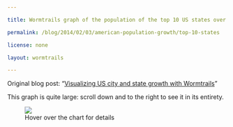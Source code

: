 ```yaml
---

title: Wormtrails graph of the population of the top 10 US states over time

permalink: /blog/2014/02/03/american-population-growth/top-10-states

license: none

layout: wormtrails

---
```

Original blog post: “[Visualizing US city and state growth with Wormtrails][1]”

This graph is quite large: scroll down and to the right to see it in its entirety.

<figure>
    <img src="/assets/images/wormtrails/states-top-10.png" usemap="#clmap">
    <figcaption id="wormtrails-banner">Hover over the chart for details</figcaption>
</figure>
<map name="clmap">
    <area target="_new" shape="rect" onmouseover="updateBanner('New Hampshire (pop. 141,885)', '#D73B32')" coords="25,893,125,894">
    <area target="_new" shape="rect" onmouseover="updateBanner('New Jersey (pop. 184,139)', '#D24738')" coords="25,889,125,891">
    <area target="_new" shape="rect" onmouseover="updateBanner('Connecticut (pop. 237,946)', '#DE402B')" coords="25,884,125,887">
    <area target="_new" shape="rect" onmouseover="updateBanner('South Carolina (pop. 249,073)', '#E64B22')" coords="25,880,125,882">
    <area target="_new" shape="rect" onmouseover="updateBanner('Maryland (pop. 319,728)', '#E14928')" coords="25,875,125,878">
    <area target="_new" shape="rect" onmouseover="updateBanner('New York (pop. 340,120)', '#F41C10')" coords="25,869,125,873">
    <area target="_new" shape="rect" onmouseover="updateBanner('Massachusetts (pop. 378,787)', '#E24927')" coords="25,864,125,867">
    <area target="_new" shape="rect" onmouseover="updateBanner('North Carolina (pop. 393,751)', '#E64C22')" coords="25,858,125,862">
    <area target="_new" shape="rect" onmouseover="updateBanner('Pennsylvania (pop. 434,373)', '#EA421D')" coords="25,851,125,856">
    <area target="_new" shape="rect" onmouseover="updateBanner('Virginia (pop. 691,737)', '#DD312C')" coords="25,842,125,849">
    <area target="_new" shape="rect" onmouseover="updateBanner('New Jersey (pop. 211,149)', '#D24738')" coords="175,896,275,899">
    <area target="_new" shape="rect" onmouseover="updateBanner('Kentucky (pop. 220,955)', '#F55E0F')" coords="175,892,275,894">
    <area target="_new" shape="rect" onmouseover="updateBanner('Connecticut (pop. 251,002)', '#DE402B')" coords="175,888,275,890">
    <area target="_new" shape="rect" onmouseover="updateBanner('Maryland (pop. 341,548)', '#E14928')" coords="175,882,275,886">
    <area target="_new" shape="rect" onmouseover="updateBanner('South Carolina (pop. 345,591)', '#E64B22')" coords="175,877,275,880">
    <area target="_new" shape="rect" onmouseover="updateBanner('Massachusetts (pop. 422,845)', '#E24927')" coords="175,871,275,875">
    <area target="_new" shape="rect" onmouseover="updateBanner('North Carolina (pop. 478,103)', '#E64C22')" coords="175,864,275,869">
    <area target="_new" shape="rect" onmouseover="updateBanner('New York (pop. 589,051)', '#F41C10')" coords="175,856,275,862">
    <area target="_new" shape="rect" onmouseover="updateBanner('Pennsylvania (pop. 602,365)', '#EA421D')" coords="175,848,275,854">
    <area target="_new" shape="rect" onmouseover="updateBanner('Virginia (pop. 807,557)', '#DD312C')" coords="175,838,275,846">
    <area target="_new" shape="rect" onmouseover="updateBanner('Tennessee (pop. 261,727)', '#FE9502')" coords="325,902,425,904">
    <area target="_new" shape="rect" onmouseover="updateBanner('Connecticut (pop. 261,942)', '#DE402B')" coords="325,897,425,900">
    <area target="_new" shape="rect" onmouseover="updateBanner('Maryland (pop. 380,546)', '#E14928')" coords="325,891,425,895">
    <area target="_new" shape="rect" onmouseover="updateBanner('Kentucky (pop. 406,511)', '#F55E0F')" coords="325,885,425,889">
    <area target="_new" shape="rect" onmouseover="updateBanner('South Carolina (pop. 415,115)', '#E64B22')" coords="325,879,425,883">
    <area target="_new" shape="rect" onmouseover="updateBanner('Massachusetts (pop. 472,040)', '#E24927')" coords="325,872,425,877">
    <area target="_new" shape="rect" onmouseover="updateBanner('North Carolina (pop. 556,526)', '#E64C22')" coords="325,865,425,870">
    <area target="_new" shape="rect" onmouseover="updateBanner('Pennsylvania (pop. 810,091)', '#EA421D')" coords="325,855,425,863">
    <area target="_new" shape="rect" onmouseover="updateBanner('Virginia (pop. 877,683)', '#DD312C')" coords="325,844,425,853">
    <area target="_new" shape="rect" onmouseover="updateBanner('New York (pop. 959,049)', '#F41C10')" coords="325,832,425,842">
    <area target="_new" shape="rect" onmouseover="updateBanner('Maryland (pop. 407,350)', '#E14928')" coords="475,908,575,912">
    <area target="_new" shape="rect" onmouseover="updateBanner('Tennessee (pop. 422,823)', '#FE9502')" coords="475,902,575,906">
    <area target="_new" shape="rect" onmouseover="updateBanner('South Carolina (pop. 502,741)', '#E64B22')" coords="475,895,575,900">
    <area target="_new" shape="rect" onmouseover="updateBanner('Massachusetts (pop. 523,287)', '#E24927')" coords="475,888,575,893">
    <area target="_new" shape="rect" onmouseover="updateBanner('Kentucky (pop. 564,317)', '#F55E0F')" coords="475,880,575,886">
    <area target="_new" shape="rect" onmouseover="updateBanner('Ohio (pop. 581,434)', '#DCC02D')" coords="475,872,575,878">
    <area target="_new" shape="rect" onmouseover="updateBanner('North Carolina (pop. 638,829)', '#E64C22')" coords="475,864,575,870">
    <area target="_new" shape="rect" onmouseover="updateBanner('Virginia (pop. 938,261)', '#DD312C')" coords="475,852,575,862">
    <area target="_new" shape="rect" onmouseover="updateBanner('Pennsylvania (pop. 1,049,458)', '#EA421D')" coords="475,840,575,850">
    <area target="_new" shape="rect" onmouseover="updateBanner('New York (pop. 1,372,812)', '#F41C10')" coords="475,824,575,838">
    <area target="_new" shape="rect" onmouseover="updateBanner('Georgia (pop. 516,823)', '#DCF909')" coords="625,917,725,923">
    <area target="_new" shape="rect" onmouseover="updateBanner('South Carolina (pop. 581,185)', '#E64B22')" coords="625,910,725,915">
    <area target="_new" shape="rect" onmouseover="updateBanner('Massachusetts (pop. 610,408)', '#E24927')" coords="625,901,725,908">
    <area target="_new" shape="rect" onmouseover="updateBanner('Tennessee (pop. 681,904)', '#FE9502')" coords="625,893,725,899">
    <area target="_new" shape="rect" onmouseover="updateBanner('Kentucky (pop. 687,917)', '#F55E0F')" coords="625,884,725,891">
    <area target="_new" shape="rect" onmouseover="updateBanner('North Carolina (pop. 737,987)', '#E64C22')" coords="625,874,725,882">
    <area target="_new" shape="rect" onmouseover="updateBanner('Ohio (pop. 937,903)', '#DCC02D')" coords="625,863,725,872">
    <area target="_new" shape="rect" onmouseover="updateBanner('Virginia (pop. 1,044,054)', '#DD312C')" coords="625,851,725,861">
    <area target="_new" shape="rect" onmouseover="updateBanner('Pennsylvania (pop. 1,348,233)', '#EA421D')" coords="625,835,725,849">
    <area target="_new" shape="rect" onmouseover="updateBanner('New York (pop. 1,918,608)', '#F41C10')" coords="625,814,725,833">
    <area target="_new" shape="rect" onmouseover="updateBanner('Indiana (pop. 685,866)', '#9DE029')" coords="775,926,875,933">
    <area target="_new" shape="rect" onmouseover="updateBanner('Georgia (pop. 691,392)', '#DCF909')" coords="775,917,875,924">
    <area target="_new" shape="rect" onmouseover="updateBanner('Massachusetts (pop. 737,699)', '#E24927')" coords="775,908,875,915">
    <area target="_new" shape="rect" onmouseover="updateBanner('North Carolina (pop. 753,419)', '#E64C22')" coords="775,898,875,906">
    <area target="_new" shape="rect" onmouseover="updateBanner('Kentucky (pop. 779,828)', '#F55E0F')" coords="775,889,875,896">
    <area target="_new" shape="rect" onmouseover="updateBanner('Tennessee (pop. 829,210)', '#FE9502')" coords="775,878,875,887">
    <area target="_new" shape="rect" onmouseover="updateBanner('Virginia (pop. 1,025,227)', '#DD312C')" coords="775,866,875,876">
    <area target="_new" shape="rect" onmouseover="updateBanner('Ohio (pop. 1,519,467)', '#DCC02D')" coords="775,849,875,864">
    <area target="_new" shape="rect" onmouseover="updateBanner('Pennsylvania (pop. 1,724,033)', '#EA421D')" coords="775,830,875,847">
    <area target="_new" shape="rect" onmouseover="updateBanner('New York (pop. 2,428,921)', '#F41C10')" coords="775,803,875,828">
    <area target="_new" shape="rect" onmouseover="updateBanner('North Carolina (pop. 869,039)', '#E64C22')" coords="925,940,1025,948">
    <area target="_new" shape="rect" onmouseover="updateBanner('Georgia (pop. 906,185)', '#DCF909')" coords="925,929,1025,938">
    <area target="_new" shape="rect" onmouseover="updateBanner('Kentucky (pop. 982,405)', '#F55E0F')" coords="925,917,1025,927">
    <area target="_new" shape="rect" onmouseover="updateBanner('Indiana (pop. 988,416)', '#9DE029')" coords="925,905,1025,915">
    <area target="_new" shape="rect" onmouseover="updateBanner('Massachusetts (pop. 994,514)', '#E24927')" coords="925,893,1025,903">
    <area target="_new" shape="rect" onmouseover="updateBanner('Tennessee (pop. 1,002,717)', '#FE9502')" coords="925,881,1025,891">
    <area target="_new" shape="rect" onmouseover="updateBanner('Virginia (pop. 1,119,348)', '#DD312C')" coords="925,868,1025,879">
    <area target="_new" shape="rect" onmouseover="updateBanner('Ohio (pop. 1,980,329)', '#DCC02D')" coords="925,846,1025,866">
    <area target="_new" shape="rect" onmouseover="updateBanner('Pennsylvania (pop. 2,311,786)', '#EA421D')" coords="925,821,1025,844">
    <area target="_new" shape="rect" onmouseover="updateBanner('New York (pop. 3,097,394)', '#F41C10')" coords="925,788,1025,819">
    <area target="_new" shape="rect" onmouseover="updateBanner('Tennessee (pop. 1,109,801)', '#FE9502')" coords="1075,957,1175,968">
    <area target="_new" shape="rect" onmouseover="updateBanner('Kentucky (pop. 1,155,684)', '#F55E0F')" coords="1075,943,1175,955">
    <area target="_new" shape="rect" onmouseover="updateBanner('Missouri (pop. 1,182,012)', '#44CE3C')" coords="1075,929,1175,941">
    <area target="_new" shape="rect" onmouseover="updateBanner('Virginia (pop. 1,219,630)', '#DD312C')" coords="1075,915,1175,927">
    <area target="_new" shape="rect" onmouseover="updateBanner('Massachusetts (pop. 1,231,066)', '#E24927')" coords="1075,901,1175,913">
    <area target="_new" shape="rect" onmouseover="updateBanner('Indiana (pop. 1,350,428)', '#9DE029')" coords="1075,885,1175,899">
    <area target="_new" shape="rect" onmouseover="updateBanner('Illinois (pop. 1,711,951)', '#1AFD02')" coords="1075,866,1175,883">
    <area target="_new" shape="rect" onmouseover="updateBanner('Ohio (pop. 2,339,511)', '#DCC02D')" coords="1075,841,1175,864">
    <area target="_new" shape="rect" onmouseover="updateBanner('Pennsylvania (pop. 2,906,215)', '#EA421D')" coords="1075,810,1175,839">
    <area target="_new" shape="rect" onmouseover="updateBanner('New York (pop. 3,880,735)', '#F41C10')" coords="1075,769,1175,808">
    <area target="_new" shape="rect" onmouseover="updateBanner('Virginia (pop. 1,225,163)', '#DD312C')" coords="1225,974,1325,986">
    <area target="_new" shape="rect" onmouseover="updateBanner('Tennessee (pop. 1,258,520)', '#FE9502')" coords="1225,959,1325,972">
    <area target="_new" shape="rect" onmouseover="updateBanner('Kentucky (pop. 1,321,011)', '#F55E0F')" coords="1225,944,1325,957">
    <area target="_new" shape="rect" onmouseover="updateBanner('Massachusetts (pop. 1,457,351)', '#E24927')" coords="1225,927,1325,942">
    <area target="_new" shape="rect" onmouseover="updateBanner('Indiana (pop. 1,680,637)', '#9DE029')" coords="1225,909,1325,925">
    <area target="_new" shape="rect" onmouseover="updateBanner('Missouri (pop. 1,721,295)', '#44CE3C')" coords="1225,889,1325,907">
    <area target="_new" shape="rect" onmouseover="updateBanner('Illinois (pop. 2,539,891)', '#1AFD02')" coords="1225,862,1325,887">
    <area target="_new" shape="rect" onmouseover="updateBanner('Ohio (pop. 2,665,260)', '#DCC02D')" coords="1225,833,1325,860">
    <area target="_new" shape="rect" onmouseover="updateBanner('Pennsylvania (pop. 3,521,951)', '#EA421D')" coords="1225,796,1325,831">
    <area target="_new" shape="rect" onmouseover="updateBanner('New York (pop. 4,382,759)', '#F41C10')" coords="1225,750,1325,794">
    <area target="_new" shape="rect" onmouseover="updateBanner('Iowa (pop. 1,624,615)', '#2FDA93')" coords="1375,993,1475,1010">
    <area target="_new" shape="rect" onmouseover="updateBanner('Michigan (pop. 1,636,937)', '#18EE93')" coords="1375,975,1475,991">
    <area target="_new" shape="rect" onmouseover="updateBanner('Kentucky (pop. 1,648,690)', '#F55E0F')" coords="1375,957,1475,973">
    <area target="_new" shape="rect" onmouseover="updateBanner('Massachusetts (pop. 1,783,085)', '#E24927')" coords="1375,937,1475,955">
    <area target="_new" shape="rect" onmouseover="updateBanner('Indiana (pop. 1,978,301)', '#9DE029')" coords="1375,915,1475,935">
    <area target="_new" shape="rect" onmouseover="updateBanner('Missouri (pop. 2,168,380)', '#44CE3C')" coords="1375,891,1475,913">
    <area target="_new" shape="rect" onmouseover="updateBanner('Illinois (pop. 3,077,871)', '#1AFD02')" coords="1375,858,1475,889">
    <area target="_new" shape="rect" onmouseover="updateBanner('Ohio (pop. 3,198,062)', '#DCC02D')" coords="1375,824,1475,856">
    <area target="_new" shape="rect" onmouseover="updateBanner('Pennsylvania (pop. 4,282,891)', '#EA421D')" coords="1375,780,1475,822">
    <area target="_new" shape="rect" onmouseover="updateBanner('New York (pop. 5,082,871)', '#F41C10')" coords="1375,727,1475,778">
    <area target="_new" shape="rect" onmouseover="updateBanner('Iowa (pop. 1,912,297)', '#2FDA93')" coords="1525,1019,1625,1038">
    <area target="_new" shape="rect" onmouseover="updateBanner('Michigan (pop. 2,093,890)', '#18EE93')" coords="1525,996,1625,1017">
    <area target="_new" shape="rect" onmouseover="updateBanner('Indiana (pop. 2,192,404)', '#9DE029')" coords="1525,972,1625,994">
    <area target="_new" shape="rect" onmouseover="updateBanner('Texas (pop. 2,235,527)', '#2DDDAE')" coords="1525,947,1625,970">
    <area target="_new" shape="rect" onmouseover="updateBanner('Massachusetts (pop. 2,238,947)', '#E24927')" coords="1525,923,1625,945">
    <area target="_new" shape="rect" onmouseover="updateBanner('Missouri (pop. 2,679,185)', '#44CE3C')" coords="1525,894,1625,921">
    <area target="_new" shape="rect" onmouseover="updateBanner('Ohio (pop. 3,672,329)', '#DCC02D')" coords="1525,856,1625,892">
    <area target="_new" shape="rect" onmouseover="updateBanner('Illinois (pop. 3,826,352)', '#1AFD02')" coords="1525,815,1625,854">
    <area target="_new" shape="rect" onmouseover="updateBanner('Pennsylvania (pop. 5,258,113)', '#EA421D')" coords="1525,761,1625,813">
    <area target="_new" shape="rect" onmouseover="updateBanner('New York (pop. 6,003,174)', '#F41C10')" coords="1525,699,1625,759">
    <area target="_new" shape="rect" onmouseover="updateBanner('Iowa (pop. 2,231,853)', '#2FDA93')" coords="1675,1048,1775,1071">
    <area target="_new" shape="rect" onmouseover="updateBanner('Michigan (pop. 2,420,982)', '#18EE93')" coords="1675,1022,1775,1046">
    <area target="_new" shape="rect" onmouseover="updateBanner('Indiana (pop. 2,516,462)', '#9DE029')" coords="1675,995,1775,1020">
    <area target="_new" shape="rect" onmouseover="updateBanner('Massachusetts (pop. 2,805,346)', '#E24927')" coords="1675,965,1775,993">
    <area target="_new" shape="rect" onmouseover="updateBanner('Texas (pop. 3,048,710)', '#2DDDAE')" coords="1675,932,1775,963">
    <area target="_new" shape="rect" onmouseover="updateBanner('Missouri (pop. 3,106,665)', '#44CE3C')" coords="1675,899,1775,930">
    <area target="_new" shape="rect" onmouseover="updateBanner('Ohio (pop. 4,157,545)', '#DCC02D')" coords="1675,856,1775,897">
    <area target="_new" shape="rect" onmouseover="updateBanner('Illinois (pop. 4,821,550)', '#1AFD02')" coords="1675,806,1775,854">
    <area target="_new" shape="rect" onmouseover="updateBanner('Pennsylvania (pop. 6,302,115)', '#EA421D')" coords="1675,741,1775,804">
    <area target="_new" shape="rect" onmouseover="updateBanner('New York (pop. 7,268,894)', '#F41C10')" coords="1675,666,1775,739">
    <area target="_new" shape="rect" onmouseover="updateBanner('Georgia (pop. 2,609,121)', '#DCF909')" coords="1825,1080,1925,1107">
    <area target="_new" shape="rect" onmouseover="updateBanner('Indiana (pop. 2,700,876)', '#9DE029')" coords="1825,1051,1925,1078">
    <area target="_new" shape="rect" onmouseover="updateBanner('Michigan (pop. 2,810,173)', '#18EE93')" coords="1825,1021,1925,1049">
    <area target="_new" shape="rect" onmouseover="updateBanner('Missouri (pop. 3,293,335)', '#44CE3C')" coords="1825,986,1925,1019">
    <area target="_new" shape="rect" onmouseover="updateBanner('Massachusetts (pop. 3,366,416)', '#E24927')" coords="1825,951,1925,984">
    <area target="_new" shape="rect" onmouseover="updateBanner('Texas (pop. 3,896,542)', '#2DDDAE')" coords="1825,910,1925,949">
    <area target="_new" shape="rect" onmouseover="updateBanner('Ohio (pop. 4,767,121)', '#DCC02D')" coords="1825,860,1925,908">
    <area target="_new" shape="rect" onmouseover="updateBanner('Illinois (pop. 5,638,591)', '#1AFD02')" coords="1825,802,1925,858">
    <area target="_new" shape="rect" onmouseover="updateBanner('Pennsylvania (pop. 7,665,111)', '#EA421D')" coords="1825,723,1925,800">
    <area target="_new" shape="rect" onmouseover="updateBanner('New York (pop. 9,113,614)', '#F41C10')" coords="1825,630,1925,721">
    <area target="_new" shape="rect" onmouseover="updateBanner('New Jersey (pop. 3,155,900)', '#D24738')" coords="1975,1113,2075,1145">
    <area target="_new" shape="rect" onmouseover="updateBanner('Missouri (pop. 3,404,055)', '#44CE3C')" coords="1975,1077,2075,1111">
    <area target="_new" shape="rect" onmouseover="updateBanner('California (pop. 3,426,861)', '#0E7FF5')" coords="1975,1041,2075,1075">
    <area target="_new" shape="rect" onmouseover="updateBanner('Michigan (pop. 3,668,412)', '#18EE93')" coords="1975,1002,2075,1039">
    <area target="_new" shape="rect" onmouseover="updateBanner('Massachusetts (pop. 3,852,356)', '#E24927')" coords="1975,962,2075,1000">
    <area target="_new" shape="rect" onmouseover="updateBanner('Texas (pop. 4,663,228)', '#2DDDAE')" coords="1975,913,2075,960">
    <area target="_new" shape="rect" onmouseover="updateBanner('Ohio (pop. 5,759,394)', '#DCC02D')" coords="1975,854,2075,911">
    <area target="_new" shape="rect" onmouseover="updateBanner('Illinois (pop. 6,485,280)', '#1AFD02')" coords="1975,787,2075,852">
    <area target="_new" shape="rect" onmouseover="updateBanner('Pennsylvania (pop. 8,720,017)', '#EA421D')" coords="1975,697,2075,785">
    <area target="_new" shape="rect" onmouseover="updateBanner('New York (pop. 10,385,227)', '#F41C10')" coords="1975,592,2075,695">
    <area target="_new" shape="rect" onmouseover="updateBanner('Missouri (pop. 3,629,367)', '#44CE3C')" coords="2125,1165,2225,1201">
    <area target="_new" shape="rect" onmouseover="updateBanner('New Jersey (pop. 4,041,334)', '#D24738')" coords="2125,1122,2225,1163">
    <area target="_new" shape="rect" onmouseover="updateBanner('Massachusetts (pop. 4,249,614)', '#E24927')" coords="2125,1078,2225,1120">
    <area target="_new" shape="rect" onmouseover="updateBanner('Michigan (pop. 4,842,325)', '#18EE93')" coords="2125,1027,2225,1076">
    <area target="_new" shape="rect" onmouseover="updateBanner('California (pop. 5,677,251)', '#0E7FF5')" coords="2125,969,2225,1025">
    <area target="_new" shape="rect" onmouseover="updateBanner('Texas (pop. 5,824,715)', '#2DDDAE')" coords="2125,908,2225,967">
    <area target="_new" shape="rect" onmouseover="updateBanner('Ohio (pop. 6,646,697)', '#DCC02D')" coords="2125,840,2225,906">
    <area target="_new" shape="rect" onmouseover="updateBanner('Illinois (pop. 7,630,654)', '#1AFD02')" coords="2125,762,2225,838">
    <area target="_new" shape="rect" onmouseover="updateBanner('Pennsylvania (pop. 9,631,350)', '#EA421D')" coords="2125,663,2225,760">
    <area target="_new" shape="rect" onmouseover="updateBanner('New York (pop. 12,588,066)', '#F41C10')" coords="2125,535,2225,661">
    <area target="_new" shape="rect" onmouseover="updateBanner('Missouri (pop. 3,784,664)', '#44CE3C')" coords="2275,1184,2375,1222">
    <area target="_new" shape="rect" onmouseover="updateBanner('New Jersey (pop. 4,160,165)', '#D24738')" coords="2275,1141,2375,1182">
    <area target="_new" shape="rect" onmouseover="updateBanner('Massachusetts (pop. 4,316,721)', '#E24927')" coords="2275,1096,2375,1139">
    <area target="_new" shape="rect" onmouseover="updateBanner('Michigan (pop. 5,256,106)', '#18EE93')" coords="2275,1041,2375,1094">
    <area target="_new" shape="rect" onmouseover="updateBanner('Texas (pop. 6,414,824)', '#2DDDAE')" coords="2275,975,2375,1039">
    <area target="_new" shape="rect" onmouseover="updateBanner('California (pop. 6,907,387)', '#0E7FF5')" coords="2275,904,2375,973">
    <area target="_new" shape="rect" onmouseover="updateBanner('Ohio (pop. 6,907,612)', '#DCC02D')" coords="2275,833,2375,902">
    <area target="_new" shape="rect" onmouseover="updateBanner('Illinois (pop. 7,897,241)', '#1AFD02')" coords="2275,752,2375,831">
    <area target="_new" shape="rect" onmouseover="updateBanner('Pennsylvania (pop. 9,900,180)', '#EA421D')" coords="2275,651,2375,750">
    <area target="_new" shape="rect" onmouseover="updateBanner('New York (pop. 13,479,142)', '#F41C10')" coords="2275,514,2375,649">
    <area target="_new" shape="rect" onmouseover="updateBanner('North Carolina (pop. 4,061,929)', '#E64C22')" coords="2425,1238,2525,1278">
    <area target="_new" shape="rect" onmouseover="updateBanner('Massachusetts (pop. 4,690,514)', '#E24927')" coords="2425,1189,2525,1236">
    <area target="_new" shape="rect" onmouseover="updateBanner('New Jersey (pop. 4,835,329)', '#D24738')" coords="2425,1139,2525,1187">
    <area target="_new" shape="rect" onmouseover="updateBanner('Michigan (pop. 6,371,766)', '#18EE93')" coords="2425,1073,2525,1137">
    <area target="_new" shape="rect" onmouseover="updateBanner('Texas (pop. 7,711,194)', '#2DDDAE')" coords="2425,994,2525,1071">
    <area target="_new" shape="rect" onmouseover="updateBanner('Ohio (pop. 7,946,627)', '#DCC02D')" coords="2425,912,2525,992">
    <area target="_new" shape="rect" onmouseover="updateBanner('Illinois (pop. 8,712,176)', '#1AFD02')" coords="2425,823,2525,910">
    <area target="_new" shape="rect" onmouseover="updateBanner('Pennsylvania (pop. 10,498,012)', '#EA421D')" coords="2425,716,2525,821">
    <area target="_new" shape="rect" onmouseover="updateBanner('California (pop. 10,586,223)', '#0E7FF5')" coords="2425,608,2525,714">
    <area target="_new" shape="rect" onmouseover="updateBanner('New York (pop. 14,830,192)', '#F41C10')" coords="2425,458,2525,606">
    <area target="_new" shape="rect" onmouseover="updateBanner('Florida (pop. 4,951,560)', '#8834D6')" coords="2575,1314,2675,1363">
    <area target="_new" shape="rect" onmouseover="updateBanner('Massachusetts (pop. 5,148,578)', '#E24927')" coords="2575,1260,2675,1312">
    <area target="_new" shape="rect" onmouseover="updateBanner('New Jersey (pop. 6,066,782)', '#D24738')" coords="2575,1197,2675,1258">
    <area target="_new" shape="rect" onmouseover="updateBanner('Michigan (pop. 7,823,194)', '#18EE93')" coords="2575,1117,2675,1195">
    <area target="_new" shape="rect" onmouseover="updateBanner('Texas (pop. 9,579,677)', '#2DDDAE')" coords="2575,1019,2675,1115">
    <area target="_new" shape="rect" onmouseover="updateBanner('Ohio (pop. 9,706,397)', '#DCC02D')" coords="2575,920,2675,1017">
    <area target="_new" shape="rect" onmouseover="updateBanner('Illinois (pop. 10,081,158)', '#1AFD02')" coords="2575,818,2675,918">
    <area target="_new" shape="rect" onmouseover="updateBanner('Pennsylvania (pop. 11,319,366)', '#EA421D')" coords="2575,702,2675,816">
    <area target="_new" shape="rect" onmouseover="updateBanner('California (pop. 15,717,204)', '#0E7FF5')" coords="2575,543,2675,700">
    <area target="_new" shape="rect" onmouseover="updateBanner('New York (pop. 16,782,304)', '#F41C10')" coords="2575,373,2675,541">
    <area target="_new" shape="rect" onmouseover="updateBanner('Massachusetts (pop. 5,689,170)', '#E24927')" coords="2725,1378,2825,1435">
    <area target="_new" shape="rect" onmouseover="updateBanner('Florida (pop. 6,789,443)', '#8834D6')" coords="2725,1308,2825,1376">
    <area target="_new" shape="rect" onmouseover="updateBanner('New Jersey (pop. 7,168,164)', '#D24738')" coords="2725,1234,2825,1306">
    <area target="_new" shape="rect" onmouseover="updateBanner('Michigan (pop. 8,875,083)', '#18EE93')" coords="2725,1143,2825,1232">
    <area target="_new" shape="rect" onmouseover="updateBanner('Ohio (pop. 10,652,017)', '#DCC02D')" coords="2725,1035,2825,1141">
    <area target="_new" shape="rect" onmouseover="updateBanner('Illinois (pop. 11,113,976)', '#1AFD02')" coords="2725,922,2825,1033">
    <area target="_new" shape="rect" onmouseover="updateBanner('Texas (pop. 11,196,730)', '#2DDDAE')" coords="2725,808,2825,920">
    <area target="_new" shape="rect" onmouseover="updateBanner('Pennsylvania (pop. 11,793,909)', '#EA421D')" coords="2725,688,2825,806">
    <area target="_new" shape="rect" onmouseover="updateBanner('New York (pop. 18,236,967)', '#F41C10')" coords="2725,503,2825,686">
    <area target="_new" shape="rect" onmouseover="updateBanner('California (pop. 19,953,134)', '#0E7FF5')" coords="2725,302,2825,501">
    <area target="_new" shape="rect" onmouseover="updateBanner('North Carolina (pop. 5,881,766)', '#E64C22')" coords="2875,1427,2975,1486">
    <area target="_new" shape="rect" onmouseover="updateBanner('New Jersey (pop. 7,364,823)', '#D24738')" coords="2875,1352,2975,1425">
    <area target="_new" shape="rect" onmouseover="updateBanner('Michigan (pop. 9,262,078)', '#18EE93')" coords="2875,1257,2975,1350">
    <area target="_new" shape="rect" onmouseover="updateBanner('Florida (pop. 9,746,324)', '#8834D6')" coords="2875,1158,2975,1255">
    <area target="_new" shape="rect" onmouseover="updateBanner('Ohio (pop. 10,797,630)', '#DCC02D')" coords="2875,1048,2975,1156">
    <area target="_new" shape="rect" onmouseover="updateBanner('Illinois (pop. 11,426,518)', '#1AFD02')" coords="2875,931,2975,1046">
    <area target="_new" shape="rect" onmouseover="updateBanner('Pennsylvania (pop. 11,863,895)', '#EA421D')" coords="2875,811,2975,929">
    <area target="_new" shape="rect" onmouseover="updateBanner('Texas (pop. 14,229,191)', '#2DDDAE')" coords="2875,666,2975,809">
    <area target="_new" shape="rect" onmouseover="updateBanner('New York (pop. 17,558,072)', '#F41C10')" coords="2875,489,2975,664">
    <area target="_new" shape="rect" onmouseover="updateBanner('California (pop. 23,667,902)', '#0E7FF5')" coords="2875,250,2975,487">
    <area target="_new" shape="rect" onmouseover="updateBanner('North Carolina (pop. 6,628,637)', '#E64C22')" coords="3025,1488,3125,1555">
    <area target="_new" shape="rect" onmouseover="updateBanner('New Jersey (pop. 7,730,188)', '#D24738')" coords="3025,1409,3125,1486">
    <area target="_new" shape="rect" onmouseover="updateBanner('Michigan (pop. 9,295,297)', '#18EE93')" coords="3025,1314,3125,1407">
    <area target="_new" shape="rect" onmouseover="updateBanner('Ohio (pop. 10,847,115)', '#DCC02D')" coords="3025,1204,3125,1312">
    <area target="_new" shape="rect" onmouseover="updateBanner('Illinois (pop. 11,430,602)', '#1AFD02')" coords="3025,1087,3125,1202">
    <area target="_new" shape="rect" onmouseover="updateBanner('Pennsylvania (pop. 11,881,643)', '#EA421D')" coords="3025,967,3125,1085">
    <area target="_new" shape="rect" onmouseover="updateBanner('Florida (pop. 12,937,926)', '#8834D6')" coords="3025,835,3125,965">
    <area target="_new" shape="rect" onmouseover="updateBanner('Texas (pop. 16,986,510)', '#2DDDAE')" coords="3025,663,3125,833">
    <area target="_new" shape="rect" onmouseover="updateBanner('New York (pop. 17,990,455)', '#F41C10')" coords="3025,481,3125,661">
    <area target="_new" shape="rect" onmouseover="updateBanner('California (pop. 29,760,021)', '#0E7FF5')" coords="3025,182,3125,479">
    <area target="_new" shape="rect" onmouseover="updateBanner('Georgia (pop. 8,186,453)', '#DCF909')" coords="3175,1557,3275,1639">
    <area target="_new" shape="rect" onmouseover="updateBanner('New Jersey (pop. 8,414,350)', '#D24738')" coords="3175,1471,3275,1555">
    <area target="_new" shape="rect" onmouseover="updateBanner('Michigan (pop. 9,938,444)', '#18EE93')" coords="3175,1369,3275,1469">
    <area target="_new" shape="rect" onmouseover="updateBanner('Ohio (pop. 11,353,140)', '#DCC02D')" coords="3175,1254,3275,1367">
    <area target="_new" shape="rect" onmouseover="updateBanner('Pennsylvania (pop. 12,281,054)', '#EA421D')" coords="3175,1129,3275,1252">
    <area target="_new" shape="rect" onmouseover="updateBanner('Illinois (pop. 12,419,293)', '#1AFD02')" coords="3175,1003,3275,1127">
    <area target="_new" shape="rect" onmouseover="updateBanner('Florida (pop. 15,982,378)', '#8834D6')" coords="3175,841,3275,1001">
    <area target="_new" shape="rect" onmouseover="updateBanner('New York (pop. 18,976,457)', '#F41C10')" coords="3175,649,3275,839">
    <area target="_new" shape="rect" onmouseover="updateBanner('Texas (pop. 20,851,820)', '#2DDDAE')" coords="3175,439,3275,647">
    <area target="_new" shape="rect" onmouseover="updateBanner('California (pop. 33,871,648)', '#0E7FF5')" coords="3175,98,3275,437">
    <area target="_new" shape="rect" onmouseover="updateBanner('North Carolina (pop. 9,535,471)', '#E64C22')" coords="3325,1616,3425,1711">
    <area target="_new" shape="rect" onmouseover="updateBanner('Georgia (pop. 9,687,653)', '#DCF909')" coords="3325,1517,3425,1614">
    <area target="_new" shape="rect" onmouseover="updateBanner('Michigan (pop. 9,883,640)', '#18EE93')" coords="3325,1416,3425,1515">
    <area target="_new" shape="rect" onmouseover="updateBanner('Ohio (pop. 11,536,504)', '#DCC02D')" coords="3325,1299,3425,1414">
    <area target="_new" shape="rect" onmouseover="updateBanner('Pennsylvania (pop. 12,702,379)', '#EA421D')" coords="3325,1170,3425,1297">
    <area target="_new" shape="rect" onmouseover="updateBanner('Illinois (pop. 12,830,632)', '#1AFD02')" coords="3325,1039,3425,1168">
    <area target="_new" shape="rect" onmouseover="updateBanner('Florida (pop. 18,801,310)', '#8834D6')" coords="3325,849,3425,1037">
    <area target="_new" shape="rect" onmouseover="updateBanner('New York (pop. 19,378,102)', '#F41C10')" coords="3325,653,3425,847">
    <area target="_new" shape="rect" onmouseover="updateBanner('Texas (pop. 25,145,561)', '#2DDDAE')" coords="3325,400,3425,651">
    <area target="_new" shape="rect" onmouseover="updateBanner('California (pop. 37,253,956)', '#0E7FF5')" coords="3325,25,3425,3">
</map>

[1]: https://marktrapp.com/blog/2014/02/03/american-population-growth/ "Visualizing US city and state growth with Wormtrails"
